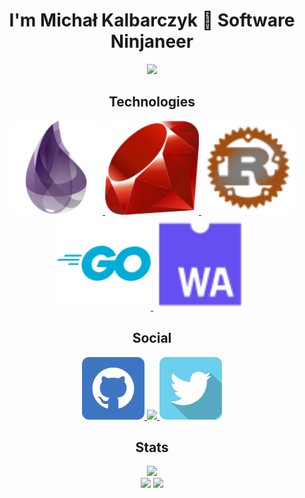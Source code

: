 <h1 align="center">I'm Michał Kalbarczyk  🥷 Software Ninjaneer</h1>
<p align="center">
    <a href="https://puddleofcode.com">
        <img src="https://puddleofcode.com/assets/images/logo.png"/>
    </a>
</p>
<h2 align="center">Technologies</h2>
<p align="center">
    <a href="https://github.com/fazibear?tab=repositories&language=elixir">
        <img src="https://raw.githubusercontent.com/fazibear/fazibear/master/icons/elixir.svg" width="150"/>
    </a>
    <a href="https://github.com/fazibear?tab=repositories&language=ruby">
        <img src="https://raw.githubusercontent.com/fazibear/fazibear/master/icons/ruby.svg" width="150"/>
    </a>
    <a href="https://github.com/fazibear?tab=repositories&language=rust">
        <img src="https://raw.githubusercontent.com/fazibear/fazibear/master/icons/rust.svg" width="150"/>
    </a>
    <a href="https://github.com/fazibear?tab=repositories&language=go">
        <img src="https://raw.githubusercontent.com/fazibear/fazibear/master/icons/go.svg" width="150"/>
    </a>
    <a href="https://github.com/fazibear?tab=repositories&language=wasm">
        <img src="https://raw.githubusercontent.com/fazibear/fazibear/master/icons/wasm.svg" width="150"/>
    </a>
</p>

<h2 align="center">Social</h2>
<p align="center">
    <a href="https://github.com/fazibear">
        <img src="https://raw.githubusercontent.com/fazibear/fazibear/master/icons/github.svg" width="100"/>
    </a>
    <a href="https://linkedin.com/in/fazibear">
        <img src="https://raw.githubusercontent.com/fazibear/fazibear/master/icons/linedin.svg" width="100"/>
    </a>
    <a href="https://twitter.com/fazibear">
        <img src="https://raw.githubusercontent.com/fazibear/fazibear/master/icons/twitter.svg" width="100"/>
    </a>
</p>

<h2 align="center">Stats</h2>
<p align="center">
  <img src="https://github-readme-stats.vercel.app/api?username=fazibear&show_icons=true&theme=transparent&hide_border=true&hide_title=true&include_all_commits=true"/> 
  <br/>
  <img src="https://github-readme-stats.vercel.app/api/top-langs/?username=fazibear&langs_count=20&layout=compact&theme=transparent&hide_border=true&hide_title=true"/>
<img src="https://github-readme-stats.vercel.app/api/wakatime?username=fazibear&theme=transparent&hide_border=true&hide_title=true&langs_count=20&layout=compact&hide=HTTP,Other"/>
</p>

<!--
**fazibear/.github** is a ✨ _special_ ✨ repository because its `README.md` (this file) appears on your GitHub profile.

Here are some ideas to get you started:

- 🔭 I’m currently working on ...
- 🌱 I’m currently learning ...
- 👯 I’m looking to collaborate on ...
- 🤔 I’m looking for help with ...
- 💬 Ask me about ...
- 📫 How to reach me: ...
- 😄 Pronouns: ...
- ⚡ Fun fact: ...
-->
